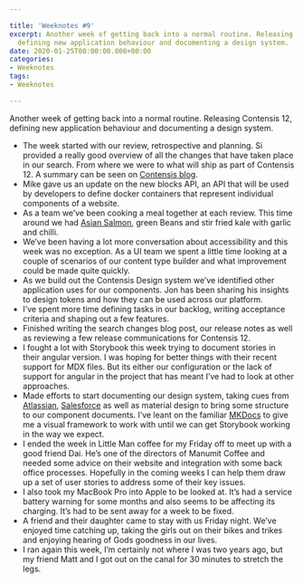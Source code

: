 ```yaml
---

title: 'Weeknotes #9'
excerpt: Another week of getting back into a normal routine. Releasing Contensis 12,
  defining new application behaviour and documenting a design system.
date: 2020-01-25T00:00:00.000+00:00
categories:
- Weeknotes
tags:
- Weeknotes

---
```

Another week of getting back into a normal routine. Releasing Contensis 12, defining new application behaviour and documenting a design system.

* The week started with our review, retrospective and planning. Si provided a really good overview of all the changes that have taken place in our search. From where we were to what will ship as part of Contensis 12. A summary can be seen on [Contensis blog](https://zengenti.com/en-gb/blog/Authors/richard-saunders/delivery-api-search-improvements-and-performance-gains).
* Mike gave us an update on the new blocks API, an API that will be used by developers to define docker containers that represent individual components of a website.
* As a team we’ve been cooking a meal together at each review. This time around we had [Asian Salmon](https://www.jamieoliver.com/recipes/fish-recipes/asian-salmon-sweet-potato-traybake/), green Beans and stir fried kale with garlic and chilli.
* We’ve been having a lot more conversation about accessibility and this week was no exception. As a UI team we spent a little time looking at a couple of scenarios of our content type builder and what improvement could be made quite quickly.
* As we build out the Contensis Design system we’ve identified other application uses for our components. Jon has been sharing his insights to design tokens and how they can be used across our platform.
* I’ve spent more time defining tasks in our backlog, writing acceptance criteria and shaping out a few features.
* Finished writing the search changes blog post, our release notes as well as reviewing a few release communications for Contensis 12.
* I fought a lot with Storybook this week trying to document stories in their angular version. I was hoping for better things with their recent support for MDX files. But its either our configuration or the lack of support for angular in the project that has meant I’ve had to look at other approaches.
* Made efforts to start documenting our design system, taking cues from [Atlassian](https://atlassian.design/guidelines/product/overview), [Salesforce](https://www.lightningdesignsystem.com/) as well as material design to bring some structure to our component documents. I’ve leant on the familiar [MKDocs](https://www.mkdocs.org/) to give me a visual framework to work with until we can get Storybook working in the way we expect.
* I ended the week in Little Man coffee for my Friday off to meet up with a good friend Dai. He’s one of the directors of Manumit Coffee and needed some advice on their website and integration with some back office processes. Hopefully in the coming weeks I can help them draw up a set of user stories to address some of their key issues.
* I also took my MacBook Pro into Apple to be looked at. It’s had a service battery warning for some months and also seems to be affecting its charging. It’s had to be sent away for a week to be fixed.
* A friend and their daughter came to stay with us Friday night. We’ve enjoyed time catching up, taking the girls out on their bikes and trikes and enjoying hearing of Gods goodness in our lives.
* I ran again this week, I’m certainly not where I was two years ago, but my friend Matt and I got out on the canal for 30 minutes to stretch the legs.